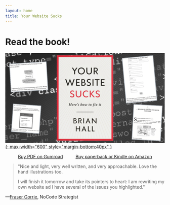```yaml
---
layout: home
title: Your Website Sucks
---
```


# Read the book!
[![Your Website Sucks book image](/images/yws-cover.png){: max-width="600" style="margin-bottom:40px" }](/images/yws-cover.png)

<center><a href="https://gum.co/your-website-sucks" class="paper-btn" target="_blank" rel="noopener noreferrer">Buy PDF on Gumroad</a><a href="https://www.amazon.com/dp/B0BVSXB5W7" class="paper-btn" target="_blank" rel="noopener noreferrer">Buy paperback or Kindle on Amazon</a></center>

> "Nice and light, very well written, and very approachable. Love the hand illustrations too.
>  
>  
> I will finish it tomorrow and take its pointers to heart: I am rewriting my own website ad I have several of the issues you highlighted."

—[Fraser Gorrie](https://frasergorrie.com/), NoCode Strategist

<style type="text/css">
.paper-btn {
  margin-right: 20px;
  margin-left: 20px;
}
</style>

